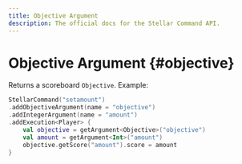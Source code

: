 ```yaml
---
title: Objective Argument
description: The official docs for the Stellar Command API.
---
```


# Objective Argument {#objective}

Returns a scoreboard `Objective`. Example:

```Kotlin
StellarCommand("setamount")
.addObjectiveArgument(name = "objective")
.addIntegerArgument(name = "amount")
.addExecution<Player> {
    val objective = getArgument<Objective>("objective")
    val amount = getArgument<Int>("amount")
    objective.getScore("amount").score = amount
}
```